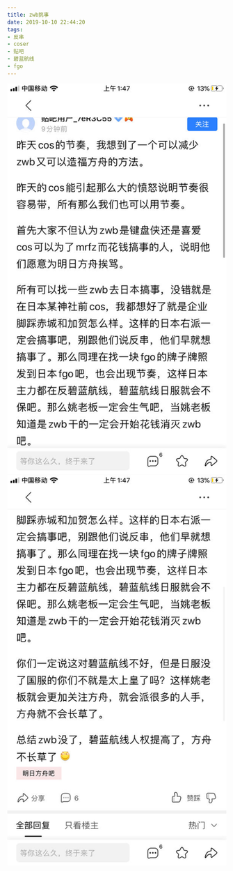 ```yaml
---
title: zwb挑事
date: 2019-10-10 22:44:20
tags:
- 反串
- coser
- 贴吧
- 碧蓝航线
- fgo
---
```

![](2019-10-10-22-44/01.jpg)
![](2019-10-10-22-44/02.jpg)
